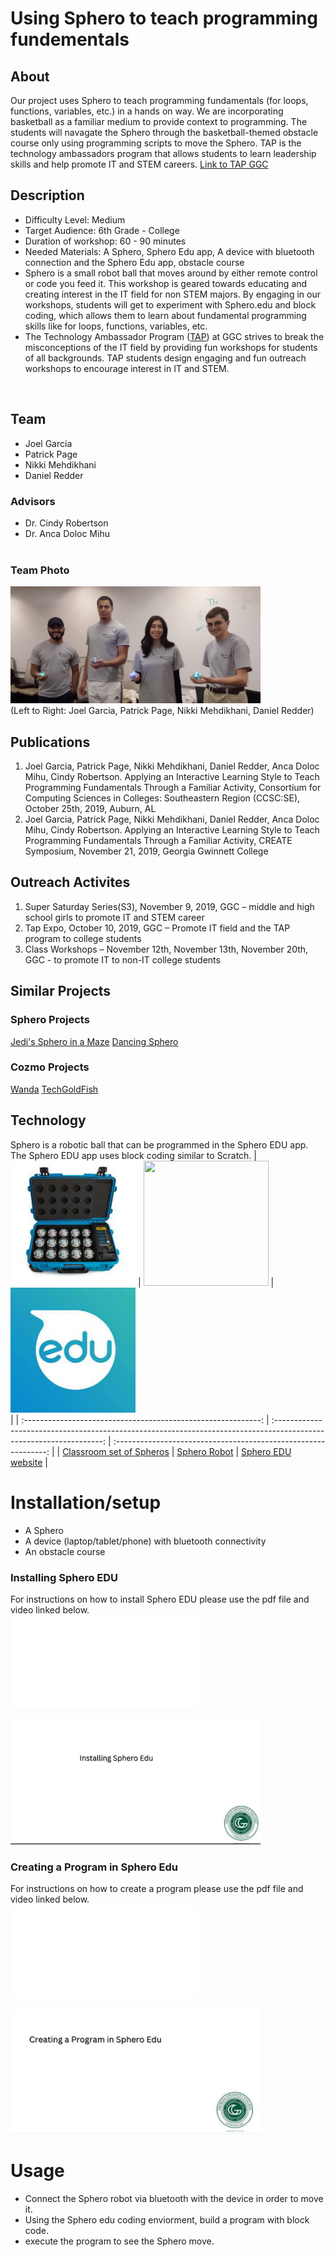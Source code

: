 # Using Sphero to teach programming fundementals 
## About
Our project uses Sphero to teach programming fundamentals (for loops, functions, variables, etc.) in a hands on way. We are 
incorporating basketball as a familiar medium to provide context to programming. The students will navagate the Sphero through the basketball-themed obstacle course only using programming scripts to move the Sphero. TAP is the technology ambassadors program that allows students to learn leadership skills and help promote IT and STEM careers. [Link to TAP GGC](https://www.ggc.edu/academics/schools/school-of-science-and-technology/research-internships-service-learning/technology-ambassador-program/)
## Description
* Difficulty Level: Medium
* Target Audience: 6th Grade - College
* Duration of workshop: 60 - 90 minutes
* Needed Materials: A Sphero, Sphero Edu app, A device with bluetooth connection and the Sphero Edu app, obstacle course 
* Sphero is a small robot ball that moves around by either remote control or code you feed it. 
This workshop is geared towards educating and creating interest in the IT field for non STEM majors. 
By engaging in our workshops, students will get to experiment with Sphero.edu and block coding, which allows them to learn about fundamental programming skills like for loops, functions, variables, etc.
* The Technology Ambassador Program ([TAP](https://www.ggc.edu/academics/school-of-science-and-technology/research-internships-service-learning/technology-ambassador-program)) at GGC strives to break the misconceptions of the IT field by providing fun workshops for students of all backgrounds. TAP students design engaging and fun outreach workshops to encourage interest in IT and STEM.


<br>



## Team
* Joel Garcia 
* Patrick Page
* Nikki Mehdikhani
* Daniel Redder
### Advisors
* Dr. Cindy Robertson
* Dr. Anca Doloc Mihu<br><br>

### Team Photo
<img src= "media/TeamPhoto.png" width="400" height="187"> <br>
(Left to Right: Joel Garcia, Patrick Page, Nikki Mehdikhani, Daniel Redder)<br>

## Publications
1. Joel Garcia, Patrick Page, Nikki Mehdikhani, Daniel Redder, Anca Doloc Mihu, Cindy Robertson. Applying an Interactive Learning Style to Teach Programming Fundamentals Through a Familiar Activity, Consortium for Computing Sciences in Colleges: Southeastern Region (CCSC:SE), October 25th, 2019, Auburn, AL  
2. Joel Garcia, Patrick Page, Nikki Mehdikhani, Daniel Redder, Anca Doloc Mihu, Cindy Robertson. Applying an Interactive Learning Style to Teach Programming Fundamentals Through a Familiar Activity, CREATE Symposium, November 21, 2019, Georgia Gwinnett College

## Outreach Activites 
1. Super Saturday Series(S3), November 9, 2019, GGC – middle and high school girls to promote IT and STEM career   
2. Tap Expo, October 10, 2019, GGC – Promote IT field and the TAP program to college students   
3. Class Workshops – November 12th, November 13th, November 20th, GGC - to promote IT to non-IT college students

## Similar Projects
### Sphero Projects
[Jedi's Sphero in a Maze](https://github.com/TAP-GGC/Jedi)
[Dancing Sphero](https://github.com/TAP-GGC/DancingSphero)

### Cozmo Projects
[Wanda](https://github.com/TAP-GGC/wanda)
[TechGoldFish](https://github.com/TAP-GGC/TechGoldFish)

## Technology
Sphero is a robotic ball that can be programmed in the Sphero EDU app. The Sphero EDU app uses block coding similar to Scratch. 
| <img src="https://github.com/TAP-GGC/Jedi/blob/main/Media/SpheroClassSet.jpg" width="200" height="200"> | <img src="https://github.com/TechAmbassadors-GGC/Jedi/blob/main/Media/Sphero%20Robot.jpg" width="200" height="200"> | <img src="https://github.com/TAP-GGC/Jedi/blob/main/Media/SpheroEdu.jpg" width="200" height="200"> <br>|
| :-----------------------------------------------------------: | :-----------------------------------------------------------------------------------------------------------------: | :-------------------------------------------------------------: | 
| [Classroom set of Spheros](https://sphero.com/collections/all/products/sphero-bolt-power-pack) | [Sphero Robot](https://sphero.com/collections/all/products/sphero-bolt) | [Sphero EDU website](https://edu.sphero.com/sphero/home) |

# Installation/setup
* A Sphero
* A device (laptop/tablet/phone) with bluetooth connectivity  
* An obstacle course
### Installing Sphero EDU  
For instructions on how to install Sphero EDU please use the pdf file and video linked below. <br>
![Installing Sphero Edu](media/Installing%20Sphero%20Edu.pdf)

[<img src= "https://github.com/TAP-GGC/Jedi/blob/main/Media/InstallingSphero.PNG" width="400" height="200">](https://youtu.be/LAu1CeJtu_Q)

### Creating a Program in Sphero Edu
For instructions on how to create a program please use the pdf file and video linked below. <br>
![Creating a Program in Sphero Edu](media/CreatingAProgramInSpheroEdu.pdf)

[<img src= "https://github.com/TAP-GGC/Jedi/blob/main/Media/CreatingProgramSpheroAccount.PNG" width="400" height="200">](https://youtu.be/SYQ1Sk9o07E)

# Usage
* Connect the Sphero robot via bluetooth with the device in order to move it. 
* Using the Sphero edu coding enviorment, build a program with block code.
* execute the program to see the Sphero move.
 


